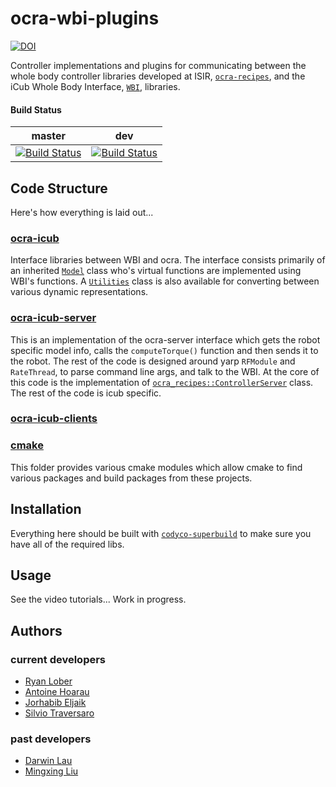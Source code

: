 # ocra-wbi-plugins
[![DOI](https://zenodo.org/badge/DOI/10.5281/zenodo.1118370.svg)](https://doi.org/10.5281/zenodo.1118370)

Controller implementations and plugins for communicating between the whole body controller libraries developed at ISIR, [`ocra-recipes`](https://github.com/ocra-recipes/ocra-recipes), and the iCub Whole Body Interface, [`WBI`](https://github.com/robotology/wholebodyinterface), libraries.

#### Build Status
| master | dev |
|:------:|:---:|
| [![Build Status](https://travis-ci.org/ocra-recipes/ocra-wbi-plugins.svg?branch=master)](https://travis-ci.org/ocra-recipes/ocra-wbi-plugins) | [![Build Status](https://travis-ci.org/ocra-recipes/ocra-wbi-plugins.svg?branch=dev)](https://travis-ci.org/ocra-recipes/ocra-wbi-plugins) |




## Code Structure
Here's how everything is laid out...

### [ocra-icub](https://github.com/ocra-recipes/ocra-wbi-plugins/tree/master/ocra-icub)

Interface libraries between WBI and ocra. The interface consists primarily of an inherited [`Model`](https://github.com/ocra-recipes/ocra-wbi-plugins/tree/master/ocra-icub/src/ocraWbiModel.cpp) class who's virtual functions are implemented using WBI's functions. A [`Utilities`](https://github.com/ocra-recipes/ocra-wbi-plugins/tree/master/ocra-icub/src/Utilities.cpp) class is also available for converting between various dynamic representations.


### [ocra-icub-server](https://github.com/ocra-recipes/ocra-wbi-plugins/tree/master/ocra-icub-server)

This is an implementation of the ocra-server interface which gets the robot specific model info, calls the `computeTorque()` function and then sends it to the robot. The rest of the code is designed around yarp `RFModule` and `RateThread`, to parse command line args, and talk to the WBI. At the core of this code is the implementation of [`ocra_recipes::ControllerServer`](https://github.com/ocra-recipes/ocra-recipes/tree/master/ocra-recipes/src/ContControllerServer.cpp) class. The rest of the code is icub specific.  


### [ocra-icub-clients](https://github.com/ocra-recipes/ocra-wbi-plugins/tree/master/ocra-icub-clients)

### [cmake](https://github.com/ocra-recipes/ocra-wbi-plugins/tree/master/cmake)

This folder provides various cmake modules which allow cmake to find various packages and build packages from these projects.


## Installation

Everything here should be built with [`codyco-superbuild`](https://github.com/robotology/codyco-superbuild) to make sure you have all of the required libs.

## Usage

See the video tutorials... Work in progress.

## Authors

### current developers

 - [Ryan Lober](https://github.com/rlober)
 - [Antoine Hoarau](https://github.com/ahoarau)
 - [Jorhabib Eljaik](https://github.com/jeljaik)
 - [Silvio Traversaro](https://github.com/traversaro)


### past developers

 - [Darwin Lau](https://github.com/darwinlau)
 - [Mingxing Liu](https://github.com/mingxing-liu)
